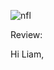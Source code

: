 ![nfl](https://github.com/kelleyl54/DSPS_LKelley/blob/master/hw%208%20nfl%20image2.png)


Review:

Hi Liam,



